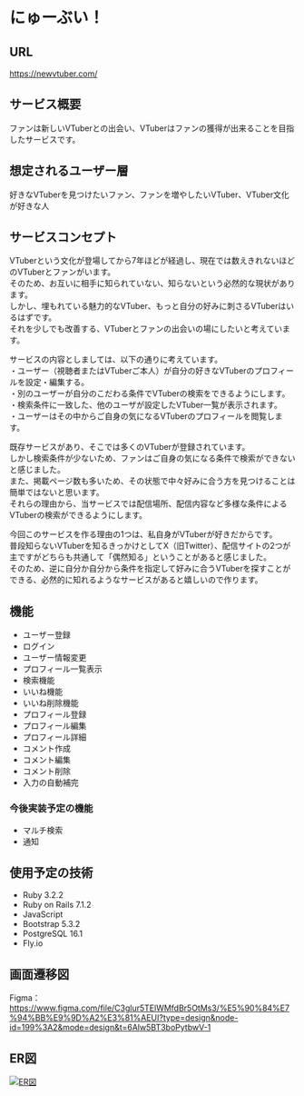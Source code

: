 # にゅーぶい！

## URL
https://newvtuber.com/

## サービス概要
ファンは新しいVTuberとの出会い、VTuberはファンの獲得が出来ることを目指したサービスです。

## 想定されるユーザー層
好きなVTuberを見つけたいファン、ファンを増やしたいVTuber、VTuber文化が好きな人

## サービスコンセプト
VTuberという文化が登場してから7年ほどが経過し、現在では数えきれないほどのVTuberとファンがいます。  
そのため、お互いに相手に知られていない、知らないという必然的な現状があります。  
しかし、埋もれている魅力的なVTuber、もっと自分の好みに刺さるVTuberはいるはずです。  
それを少しでも改善する、VTuberとファンの出会いの場にしたいと考えています。

サービスの内容としましては、以下の通りに考えています。  
・ユーザー（視聴者またはVTuberご本人）が自分の好きなVTuberのプロフィールを設定・編集する。    
・別のユーザーが自分のこだわる条件でVTuberの検索をできるようにします。    
・検索条件に一致した、他のユーザが設定したVTuber一覧が表示されます。  
・ユーザーはその中からご自身の気になるVTuberのプロフィールを閲覧します。  

既存サービスがあり、そこでは多くのVTuberが登録されています。  
しかし検索条件が少ないため、ファンはご自身の気になる条件で検索ができないと感じました。  
また、掲載ページ数も多いため、その状態で中々好みに合う方を見つけることは簡単ではないと思います。  
それらの理由から、当サービスでは配信場所、配信内容など多様な条件によるVTuberの検索ができるようにします。  

今回このサービスを作る理由の1つは、私自身がVTuberが好きだからです。   
普段知らないVTuberを知るきっかけとしてX（旧Twitter）、配信サイトの2つが主ですがどちらも共通して「偶然知る」ということがあると感じました。  
そのため、逆に自分か自分から条件を指定して好みに合うVTuberを探すことができる、必然的に知れるようなサービスがあると嬉しいので作ります。  

## 機能
* ユーザー登録
* ログイン
* ユーザー情報変更
* プロフィール一覧表示
* 検索機能
* いいね機能
* いいね削除機能
* プロフィール登録
* プロフィール編集
* プロフィール詳細
* コメント作成
* コメント編集
* コメント削除
* 入力の自動補完


### 今後実装予定の機能
* マルチ検索
* 通知

## 使用予定の技術
* Ruby 3.2.2
* Ruby on Rails 7.1.2
* JavaScript
* Bootstrap 5.3.2
* PostgreSQL 16.1
* Fly.io

## 画面遷移図
Figma：https://www.figma.com/file/C3glur5TElWMfdBr5OtMs3/%E5%90%84%E7%94%BB%E9%9D%A2%E3%81%AEUI?type=design&node-id=199%3A2&mode=design&t=6Alw5BT3boPytbwV-1

## ER図
[![ER図](https://i.gyazo.com/1eb8a3807f616549a52ec4d50721d7d4.png)](https://gyazo.com/1eb8a3807f616549a52ec4d50721d7d4)
